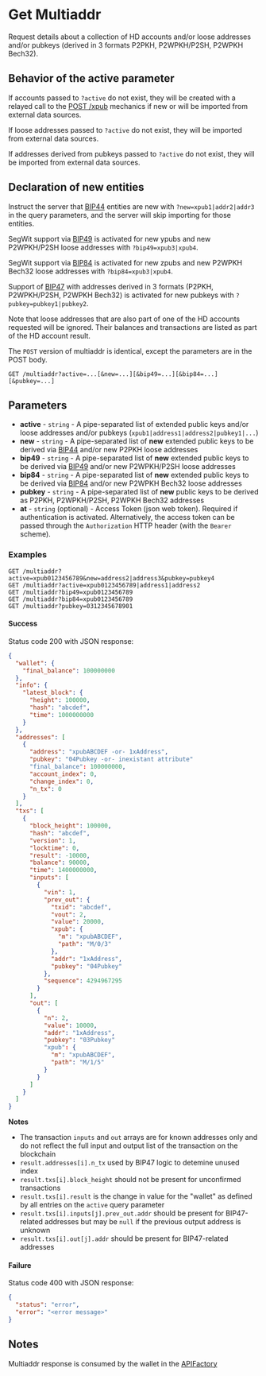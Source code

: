 # Get Multiaddr

Request details about a collection of HD accounts and/or loose addresses and/or pubkeys (derived in 3 formats P2PKH, P2WPKH/P2SH, P2WPKH Bech32).


## Behavior of the active parameter

If accounts passed to `?active` do not exist, they will be created with a relayed call to the [POST /xpub](./POST_xpub.md) mechanics if new or will be imported from external data sources.

If loose addresses passed to `?active` do not exist, they will be imported from external data sources.

If addresses derived from pubkeys passed to `?active` do not exist, they will be imported from external data sources.


## Declaration of new entities

Instruct the server that [BIP44](https://github.com/bitcoin/bips/blob/master/bip-0044.mediawiki) entities are new with `?new=xpub1|addr2|addr3` in the query parameters, and the server will skip importing for those entities.

SegWit support via [BIP49](https://github.com/bitcoin/bips/blob/master/bip-0049.mediawiki) is activated for new ypubs and new P2WPKH/P2SH loose addresses with `?bip49=xpub3|xpub4`.

SegWit support via [BIP84](https://github.com/bitcoin/bips/blob/master/bip-0084.mediawiki) is activated for new zpubs and new P2WPKH Bech32 loose addresses with `?bip84=xpub3|xpub4`.

Support of [BIP47](https://github.com/bitcoin/bips/blob/master/bip-0047.mediawiki) with addresses derived in 3 formats (P2PKH, P2WPKH/P2SH, P2WPKH Bech32) is activated for new pubkeys with `?pubkey=pubkey1|pubkey2`.


Note that loose addresses that are also part of one of the HD accounts requested will be ignored. Their balances and transactions are listed as part of the HD account result.

The `POST` version of multiaddr is identical, except the parameters are in the POST body.


```
GET /multiaddr?active=...[&new=...][&bip49=...][&bip84=...][&pubkey=...]
```

## Parameters
* **active** - `string` - A pipe-separated list of extended public keys and/or loose addresses and/or pubkeys (`xpub1|address1|address2|pubkey1|...`)
* **new** - `string` - A pipe-separated list of **new** extended public keys to be derived via [BIP44](https://github.com/bitcoin/bips/blob/master/bip-0044.mediawiki) and/or new P2PKH loose addresses
* **bip49** - `string` - A pipe-separated list of **new** extended public keys to be derived via [BIP49](https://github.com/bitcoin/bips/blob/master/bip-0049.mediawiki) and/or new P2WPKH/P2SH loose addresses
* **bip84** - `string` - A pipe-separated list of **new** extended public keys to be derived via [BIP84](https://github.com/bitcoin/bips/blob/master/bip-0084.mediawiki) and/or new P2WPKH Bech32 loose addresses
* **pubkey** - `string` - A pipe-separated list of **new** public keys to be derived as P2PKH, P2WPKH/P2SH, P2WPKH Bech32 addresses
* **at** - `string` (optional) - Access Token (json web token). Required if authentication is activated. Alternatively, the access token can be passed through the `Authorization` HTTP header (with the `Bearer` scheme).

### Examples

```
GET /multiaddr?active=xpub0123456789&new=address2|address3&pubkey=pubkey4
GET /multiaddr?active=xpub0123456789|address1|address2
GET /multiaddr?bip49=xpub0123456789
GET /multiaddr?bip84=xpub0123456789
GET /multiaddr?pubkey=0312345678901
```

#### Success
Status code 200 with JSON response:
```json
{
  "wallet": {
    "final_balance": 100000000
  },
  "info": {
    "latest_block": {
      "height": 100000,
      "hash": "abcdef",
      "time": 1000000000
    }
  },
  "addresses": [
    {
      "address": "xpubABCDEF -or- 1xAddress",
      "pubkey": "04Pubkey -or- inexistant attribute"
      "final_balance": 100000000,
      "account_index": 0,
      "change_index": 0,
      "n_tx": 0
    }
  ],
  "txs": [
    {
      "block_height": 100000,
      "hash": "abcdef",
      "version": 1,
      "locktime": 0,
      "result": -10000,
      "balance": 90000,
      "time": 1400000000,
      "inputs": [
        {
          "vin": 1,
          "prev_out": {
            "txid": "abcdef",
            "vout": 2,
            "value": 20000,
            "xpub": {
              "m": "xpubABCDEF",
              "path": "M/0/3"
            },
            "addr": "1xAddress",
            "pubkey": "04Pubkey"
          },
          "sequence": 4294967295
        }
      ],
      "out": [
        {
          "n": 2,
          "value": 10000,
          "addr": "1xAddress",
          "pubkey": "03Pubkey"
          "xpub": {
            "m": "xpubABCDEF",
            "path": "M/1/5"
          }
        }
      ]
    }
  ]
}
```

**Notes**
* The transaction `inputs` and `out` arrays are for known addresses only and do not reflect the full input and output list of the transaction on the blockchain
* `result.addresses[i].n_tx` used by BIP47 logic to detemine unused index
* `result.txs[i].block_height` should not be present for unconfirmed transactions
* `result.txs[i].result` is the change in value for the "wallet" as defined by all entries on the `active` query parameter
* `result.txs[i].inputs[j].prev_out.addr` should be present for BIP47-related addresses but may be `null` if the previous output address is unknown
* `result.txs[i].out[j].addr` should be present for BIP47-related addresses

#### Failure
Status code 400 with JSON response:
```json
{
  "status": "error",
  "error": "<error message>"
}
```

## Notes
Multiaddr response is consumed by the wallet in the [APIFactory](https://code.samourai.io/wallet/samourai-wallet-android/-/blob/master/app/src/main/java/com/samourai/wallet/api/APIFactory.java)
